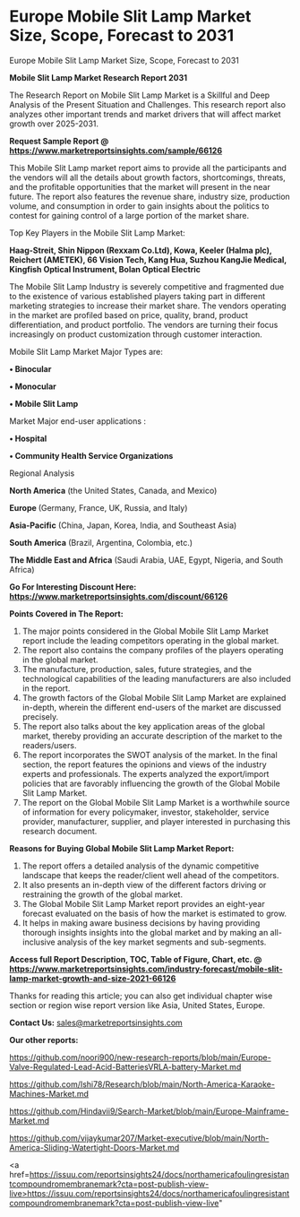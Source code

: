 # Europe Mobile Slit Lamp Market Size, Scope, Forecast to 2031
Europe Mobile Slit Lamp Market Size, Scope, Forecast to 2031

<strong>Mobile Slit Lamp Market Research Report 2031</strong>

The Research Report on Mobile Slit Lamp Market is a Skillful and Deep Analysis of the Present Situation and Challenges. This research report also analyzes other important trends and market drivers that will affect market growth over 2025-2031.

<strong>Request Sample Report @ <a href=https://www.marketreportsinsights.com/sample/66126>https://www.marketreportsinsights.com/sample/66126</a></strong>

This Mobile Slit Lamp market report aims to provide all the participants and the vendors will all the details about growth factors, shortcomings, threats, and the profitable opportunities that the market will present in the near future. The report also features the revenue share, industry size, production volume, and consumption in order to gain insights about the politics to contest for gaining control of a large portion of the market share.

Top Key Players in the Mobile Slit Lamp Market:

<strong>Haag-Streit, Shin Nippon (Rexxam Co.Ltd), Kowa, Keeler (Halma plc), Reichert (AMETEK), 66 Vision Tech, Kang Hua, Suzhou KangJie Medical, Kingfish Optical Instrument, Bolan Optical Electric</strong>

The Mobile Slit Lamp Industry is severely competitive and fragmented due to the existence of various established players taking part in different marketing strategies to increase their market share. The vendors operating in the market are profiled based on price, quality, brand, product differentiation, and product portfolio. The vendors are turning their focus increasingly on product customization through customer interaction.

Mobile Slit Lamp Market Major Types are:

<strong>• Binocular

• Monocular

• Mobile Slit Lamp</strong>

Market Major end-user applications :

<strong>• Hospital

• Community Health Service Organizations</strong>

Regional Analysis

</u><strong><b>North America</b></strong> (the United States, Canada, and Mexico)

<strong><b>Europe </b></strong>(Germany, France, UK, Russia, and Italy)

<strong><b>Asia-Pacific</b></strong> (China, Japan, Korea, India, and Southeast Asia)

<strong><b>South America</b></strong> (Brazil, Argentina, Colombia, etc.)

<strong><b>The Middle East and Africa</b></strong> (Saudi Arabia, UAE, Egypt, Nigeria, and South Africa)

<strong>Go For Interesting Discount Here: <a href=https://www.marketreportsinsights.com/discount/66126>https://www.marketreportsinsights.com/discount/66126</a></strong>

<strong>Points Covered in The Report:</strong>
<ol>
  <li>The major points considered in the Global Mobile Slit Lamp Market report include the leading competitors operating in the global market.</li>
  <li>The report also contains the company profiles of the players operating in the global market.</li>
  <li>The manufacture, production, sales, future strategies, and the technological capabilities of the leading manufacturers are also included in the report.</li>
  <li>The growth factors of the Global Mobile Slit Lamp Market are explained in-depth, wherein the different end-users of the market are discussed precisely.</li>
  <li>The report also talks about the key application areas of the global market, thereby providing an accurate description of the market to the readers/users.</li>
  <li>The report incorporates the SWOT analysis of the market. In the final section, the report features the opinions and views of the industry experts and professionals. The experts analyzed the export/import policies that are favorably influencing the growth of the Global Mobile Slit Lamp Market.</li>
  <li>The report on the Global Mobile Slit Lamp Market is a worthwhile source of information for every policymaker, investor, stakeholder, service provider, manufacturer, supplier, and player interested in purchasing this research document.</li>
</ol>
<strong>Reasons for Buying Global Mobile Slit Lamp Market Report:</strong>

<ol>
  <li>The report offers a detailed analysis of the dynamic competitive landscape that keeps the reader/client well ahead of the competitors.</li>
  <li>It also presents an in-depth view of the different factors driving or restraining the growth of the global market.</li>
  <li>The Global Mobile Slit Lamp Market report provides an eight-year forecast evaluated on the basis of how the market is estimated to grow.</li>
  <li>It helps in making aware business decisions by having providing thorough insights insights into the global market and by making an all-inclusive analysis of the key market segments and sub-segments.</li>
</ol>
<strong>Access full Report Description, TOC, Table of Figure, Chart, etc. @ <a href=https://www.marketreportsinsights.com/industry-forecast/mobile-slit-lamp-market-growth-and-size-2021-66126>https://www.marketreportsinsights.com/industry-forecast/mobile-slit-lamp-market-growth-and-size-2021-66126</a></strong>


Thanks for reading this article; you can also get individual chapter wise section or region wise report version like Asia, United States, Europe.

<strong>Contact Us:</strong>
sales@marketreportsinsights.com

<strong>Our other reports:</strong>

<a href=https://github.com/noori900/new-research-reports/blob/main/Europe-Valve-Regulated-Lead-Acid-BatteriesVRLA-battery-Market.md>https://github.com/noori900/new-research-reports/blob/main/Europe-Valve-Regulated-Lead-Acid-BatteriesVRLA-battery-Market.md</a>

<a href=https://github.com/Ishi78/Research/blob/main/North-America-Karaoke-Machines-Market.md>https://github.com/Ishi78/Research/blob/main/North-America-Karaoke-Machines-Market.md</a>

<a href=https://github.com/Hindavii9/Search-Market/blob/main/Europe-Mainframe-Market.md>https://github.com/Hindavii9/Search-Market/blob/main/Europe-Mainframe-Market.md</a>

<a href=https://github.com/vijaykumar207/Market-executive/blob/main/North-America-Sliding-Watertight-Doors-Market.md>https://github.com/vijaykumar207/Market-executive/blob/main/North-America-Sliding-Watertight-Doors-Market.md</a>

<a href=https://issuu.com/reportsinsights24/docs/northamericafoulingresistantcompoundromembranemark?cta=post-publish-view-live>https://issuu.com/reportsinsights24/docs/northamericafoulingresistantcompoundromembranemark?cta=post-publish-view-live</a>"
